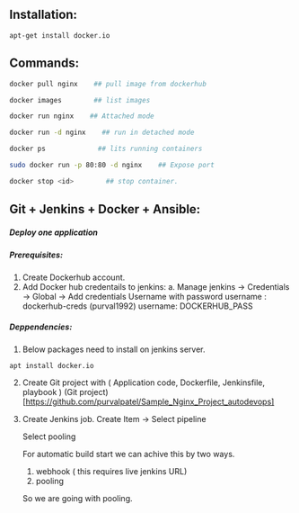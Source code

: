 Installation:
-------------

`apt-get install docker.io`

Commands:
---------
```bash
docker pull nginx    ## pull image from dockerhub

docker images        ## list images

docker run nginx    ## Attached mode

docker run -d nginx    ## run in detached mode

docker ps             ## lits running containers

sudo docker run -p 80:80 -d nginx    ## Expose port

docker stop <id>        ## stop container.
```
Git + Jenkins + Docker + Ansible:
---------------------------------
##### Deploy one application 

##### Prerequisites:
1. Create Dockerhub account.
2. Add Docker hub credentails to jenkins:
    a. Manage jenkins -> Credentials -> Global -> Add credentials
       Username with password
       username : dockerhub-creds (purval1992)
       username: DOCKERHUB_PASS
   
##### Deppendencies:
1. Below packages need to install on jenkins server.
```
apt install docker.io
```

2. Create Git project with ( Application code, Dockerfile, Jenkinsfile, playbook )
    (Git project)[https://github.com/purvalpatel/Sample_Nginx_Project_autodevops]

3. Create Jenkins job.
   Create Item -> Select pipeline
   
   Select pooling
   
   For automatic build start we can achive this by two ways.
    1. webhook         ( this requires live jenkins URL)
    2. pooling
  
    So we are going with pooling.
